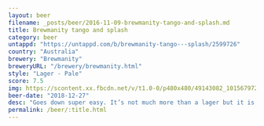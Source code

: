 ```yaml
---
layout: beer
filename: _posts/beer/2016-11-09-brewmanity-tango-and-splash.md
title: Brewmanity tango and splash
category: beer
untappd: "https://untappd.com/b/brewmanity-tango---splash/2599726"
country: "Australia"
brewery: "Brewmanity"
breweryURL: "/brewery/brewmanity.html"
style: "Lager - Pale"
score: 7.5
img: https://scontent.xx.fbcdn.net/v/t1.0-0/p480x480/49143082_10156797296113745_7311870157138165760_o.jpg?_nc_cat=102&_nc_ohc=HIwjH46U_wEAQm7cY6O9b5XK7Nm2oKdQqUIv-mvKG9Px2TZGUVFHaV2_Q&_nc_ht=scontent.xx&oh=0a5832939e05328dbce8fb2469955b61&oe=5E40C4FE
beer-date: "2018-12-27"
desc: "Goes down super easy. It’s not much more than a lager but it is a very good lager"
permalink: /beer/:title.html
---
```

